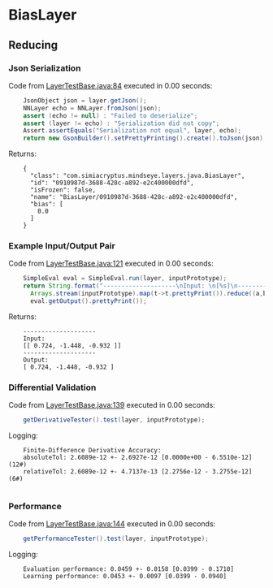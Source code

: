 # BiasLayer
## Reducing
### Json Serialization
Code from [LayerTestBase.java:84](../../../../../../../../../MindsEye/src/test/java/com/simiacryptus/mindseye/layers/LayerTestBase.java#L84) executed in 0.00 seconds: 
```java
    JsonObject json = layer.getJson();
    NNLayer echo = NNLayer.fromJson(json);
    assert (echo != null) : "Failed to deserialize";
    assert (layer != echo) : "Serialization did not copy";
    Assert.assertEquals("Serialization not equal", layer, echo);
    return new GsonBuilder().setPrettyPrinting().create().toJson(json);
```

Returns: 

```
    {
      "class": "com.simiacryptus.mindseye.layers.java.BiasLayer",
      "id": "0910987d-3688-428c-a892-e2c400000dfd",
      "isFrozen": false,
      "name": "BiasLayer/0910987d-3688-428c-a892-e2c400000dfd",
      "bias": [
        0.0
      ]
    }
```



### Example Input/Output Pair
Code from [LayerTestBase.java:121](../../../../../../../../../MindsEye/src/test/java/com/simiacryptus/mindseye/layers/LayerTestBase.java#L121) executed in 0.00 seconds: 
```java
    SimpleEval eval = SimpleEval.run(layer, inputPrototype);
    return String.format("--------------------\nInput: \n[%s]\n--------------------\nOutput: \n%s",
      Arrays.stream(inputPrototype).map(t->t.prettyPrint()).reduce((a,b)->a+",\n"+b).get(),
      eval.getOutput().prettyPrint());
```

Returns: 

```
    --------------------
    Input: 
    [[ 0.724, -1.448, -0.932 ]]
    --------------------
    Output: 
    [ 0.724, -1.448, -0.932 ]
```



### Differential Validation
Code from [LayerTestBase.java:139](../../../../../../../../../MindsEye/src/test/java/com/simiacryptus/mindseye/layers/LayerTestBase.java#L139) executed in 0.00 seconds: 
```java
    getDerivativeTester().test(layer, inputPrototype);
```
Logging: 
```
    Finite-Difference Derivative Accuracy:
    absoluteTol: 2.6089e-12 +- 2.6927e-12 [0.0000e+00 - 6.5510e-12] (12#)
    relativeTol: 2.6089e-12 +- 4.7137e-13 [2.2756e-12 - 3.2755e-12] (6#)
    
```

### Performance
Code from [LayerTestBase.java:144](../../../../../../../../../MindsEye/src/test/java/com/simiacryptus/mindseye/layers/LayerTestBase.java#L144) executed in 0.00 seconds: 
```java
    getPerformanceTester().test(layer, inputPrototype);
```
Logging: 
```
    Evaluation performance: 0.0459 +- 0.0158 [0.0399 - 0.1710]
    Learning performance: 0.0453 +- 0.0097 [0.0399 - 0.0940]
    
```

